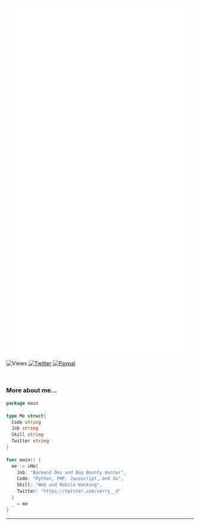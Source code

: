 ![Metrics](/github-metrics.svg)

![Views](https://komarev.com/ghpvc/?username=vsec7)
[![Twitter](https://img.shields.io/twitter/follow/verry__d)](https://twitter.com/verry__d)
[![Paypal](https://img.shields.io/badge/$-support-ff69b4.svg?style=flat)](https://paypal.me/viloid)

<br>

### More about me...

```go
package main

type Me struct{
  Code string
  Job string
  Skill string
  Twitter string
}

func main() {
  me := &Me{
    Job: "Backend Dev and Bug Bounty Hunter",
    Code: "Python, PHP, Javascript, and Go",
    Skill: "Web and Mobile Hacking",
    Twitter: "https://twitter.com/verry__d"
  }
  _ = me
}
```
---
